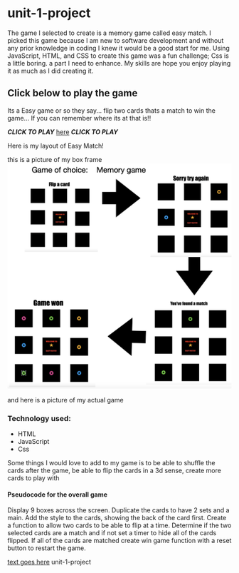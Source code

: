 # unit-1-project
The game I selected to create is a memory game called easy match. I picked this game because I am new to software development and without any prior knowledge in coding I knew it would be a good start for me. Using JavaScript, HTML, and CSS to create this game was a fun challenge; Css is a little boring. a part I need to  enhance. My skills are  hope you enjoy playing it as much as I did creating it.

## Click below to play the game


Its a Easy game or so they say... flip two cards thats a match to win the game... If you can remember where its at that is!!

***CLICK TO PLAY***
[here]("https://ahmauri-memory-game.surge.sh")
***CLICK TO PLAY***

Here is my layout of Easy Match!

this is a picture of my box frame
![pictures alt](images/project%20layout.png)

and here is a picture of my actual game 

### Technology used:
  * HTML
  * JavaScript
  * Css

Some things I would love to add to my game is to be able to shuffle the cards after the game, be able to flip the cards in a 3d sense, create more cards to play with

#### Pseudocode for the overall game

Display 9 boxes across the screen.
Duplicate the cards to have 2 sets and a main.
Add the style to the cards, showing the back of the card first.
Create a function to allow two cards to be able to flip at a time.
Determine if the two selected cards are a match and if not set a timer to hide all of the cards flipped.
If all of the cards are matched create win game function with a reset button to restart the game.




















[text goes here](#unit-1-project)
          unit-1-project
          <a name="unit-1-project"></a>    
